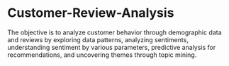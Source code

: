 # Customer-Review-Analysis
The objective is to analyze customer behavior through demographic data and reviews by exploring data patterns, analyzing sentiments, understanding sentiment by various parameters, predictive analysis for recommendations, and uncovering themes through topic mining. 
